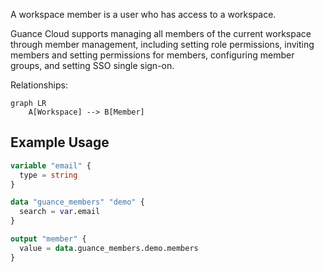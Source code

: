 A workspace member is a user who has access to a workspace.

Guance Cloud supports managing all members of the current workspace through member management, including setting role permissions, inviting members and setting permissions for members, configuring member groups, and setting SSO single sign-on.

Relationships:

```mermaid
graph LR
    A[Workspace] --> B[Member]
```

## Example Usage

```terraform
variable "email" {
  type = string
}

data "guance_members" "demo" {
  search = var.email
}

output "member" {
  value = data.guance_members.demo.members
}
```